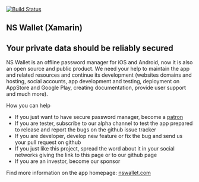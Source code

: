 [![Build Status](https://app.bitrise.io/app/15dd5a3d14469ae8/status.svg?token=hJ-VR1fVCo58QHxwm-tWoQ&branch=develop)](https://app.bitrise.io/app/15dd5a3d14469ae8)

## NS Wallet (Xamarin)


## Your private data should be reliably secured

NS Wallet is an offline password manager for iOS and Android, now it is also an open source and public product. We need your help to maintain the app and related resources and continue its development  (websites domains and hosting, social accounts, app development and testing, deployment on AppStore and Google Play, creating documentation, provide user support and much more).

How you can help
- If you just want to have secure password manager, become a [patron](https://www.patreon.com/nswallet) 
- If you are tester, subscribe to our alpha channel to test the app prepared to release and report the bugs on the github issue tracker
- If you are developer, develop new feature or fix the bug and send us your pull request on github
- If you just like this project, spread the word about it in your social networks giving the link to this page or to our github page
- If you are an investor, become our sponsor

Find more information on the app homepage: [nswallet.com](https://nswallet.com)



